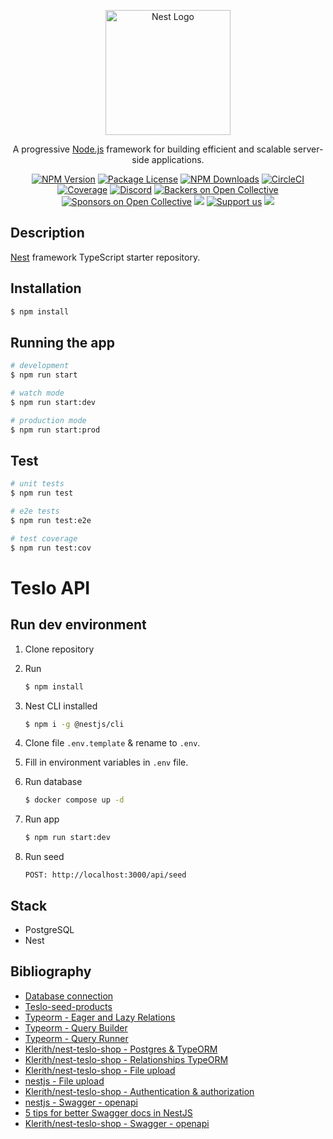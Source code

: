 <p align="center">
  <a href="http://nestjs.com/" target="blank"><img src="https://nestjs.com/img/logo-small.svg" width="200" alt="Nest Logo" /></a>
</p>

[circleci-image]: https://img.shields.io/circleci/build/github/nestjs/nest/master?token=abc123def456
[circleci-url]: https://circleci.com/gh/nestjs/nest

  <p align="center">A progressive <a href="http://nodejs.org" target="_blank">Node.js</a> framework for building efficient and scalable server-side applications.</p>
    <p align="center">
<a href="https://www.npmjs.com/~nestjscore" target="_blank"><img src="https://img.shields.io/npm/v/@nestjs/core.svg" alt="NPM Version" /></a>
<a href="https://www.npmjs.com/~nestjscore" target="_blank"><img src="https://img.shields.io/npm/l/@nestjs/core.svg" alt="Package License" /></a>
<a href="https://www.npmjs.com/~nestjscore" target="_blank"><img src="https://img.shields.io/npm/dm/@nestjs/common.svg" alt="NPM Downloads" /></a>
<a href="https://circleci.com/gh/nestjs/nest" target="_blank"><img src="https://img.shields.io/circleci/build/github/nestjs/nest/master" alt="CircleCI" /></a>
<a href="https://coveralls.io/github/nestjs/nest?branch=master" target="_blank"><img src="https://coveralls.io/repos/github/nestjs/nest/badge.svg?branch=master#9" alt="Coverage" /></a>
<a href="https://discord.gg/G7Qnnhy" target="_blank"><img src="https://img.shields.io/badge/discord-online-brightgreen.svg" alt="Discord"/></a>
<a href="https://opencollective.com/nest#backer" target="_blank"><img src="https://opencollective.com/nest/backers/badge.svg" alt="Backers on Open Collective" /></a>
<a href="https://opencollective.com/nest#sponsor" target="_blank"><img src="https://opencollective.com/nest/sponsors/badge.svg" alt="Sponsors on Open Collective" /></a>
  <a href="https://paypal.me/kamilmysliwiec" target="_blank"><img src="https://img.shields.io/badge/Donate-PayPal-ff3f59.svg"/></a>
    <a href="https://opencollective.com/nest#sponsor"  target="_blank"><img src="https://img.shields.io/badge/Support%20us-Open%20Collective-41B883.svg" alt="Support us"></a>
  <a href="https://twitter.com/nestframework" target="_blank"><img src="https://img.shields.io/twitter/follow/nestframework.svg?style=social&label=Follow"></a>
</p>
  <!--[![Backers on Open Collective](https://opencollective.com/nest/backers/badge.svg)](https://opencollective.com/nest#backer)
  [![Sponsors on Open Collective](https://opencollective.com/nest/sponsors/badge.svg)](https://opencollective.com/nest#sponsor)-->

## Description

[Nest](https://github.com/nestjs/nest) framework TypeScript starter repository.

## Installation

```bash
$ npm install
```

## Running the app

```bash
# development
$ npm run start

# watch mode
$ npm run start:dev

# production mode
$ npm run start:prod
```

## Test

```bash
# unit tests
$ npm run test

# e2e tests
$ npm run test:e2e

# test coverage
$ npm run test:cov
```

# Teslo API

## Run dev environment

1. Clone repository
   
2. Run
   
   ```bash
   $ npm install
   ```
3. Nest CLI installed

   ```bash
   $ npm i -g @nestjs/cli
   ```

4. Clone file ```.env.template``` & rename to ```.env```. 
   
5. Fill in environment variables in ```.env``` file.
   
6. Run database

   ```bash
   $ docker compose up -d
   ```

7. Run app

   ```bash
   $ npm run start:dev
   ```

8. Run seed
   ```
   POST: http://localhost:3000/api/seed
   ```

## Stack

- PostgreSQL
- Nest

## Bibliography

- [Database connection](https://docs.nestjs.com/techniques/database)
- [Teslo-seed-products](https://gist.github.com/Klerith/1fb1b9f758bb0c5b2253dfc94f09e1b6)
- [Typeorm - Eager and Lazy Relations](https://orkhan.gitbook.io/typeorm/docs/eager-and-lazy-relations)
- [Typeorm - Query Builder](https://orkhan.gitbook.io/typeorm/docs/insert-query-builder)
- [Typeorm - Query Runner](https://orkhan.gitbook.io/typeorm/docs/query-runner)
- [Klerith/nest-teslo-shop - Postgres & TypeORM](https://github.com/Klerith/nest-teslo-shop/tree/fin-seccion-10)
- [Klerith/nest-teslo-shop - Relationships TypeORM](https://github.com/Klerith/nest-teslo-shop/tree/fin-seccion-11)
- [Klerith/nest-teslo-shop - File upload](https://github.com/Klerith/nest-teslo-shop/tree/fin-seccion-12)
- [nestjs - File upload](https://docs.nestjs.com/techniques/file-upload)
- [Klerith/nest-teslo-shop - Authentication & authorization](https://github.com/Klerith/nest-teslo-shop/tree/fin-seccion-13)
- [nestjs - Swagger - openapi](https://docs.nestjs.com/openapi/introduction)
- [5 tips for better Swagger docs in NestJS](https://dev.to/antoncodes/5-tips-for-better-swagger-docs-in-nestjs-ng9)
- [Klerith/nest-teslo-shop - Swagger - openapi](https://github.com/Klerith/nest-teslo-shop/tree/fin-seccion-14)

